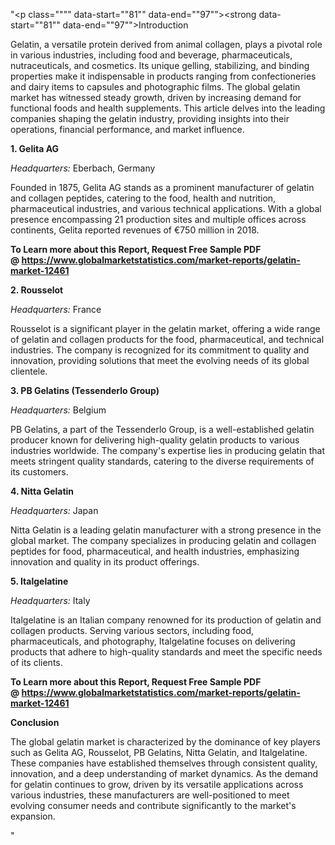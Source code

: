 "<p class="""" data-start=""81"" data-end=""97""><strong data-start=""81"" data-end=""97"">Introduction</strong></p>
<p class="""" data-start=""99"" data-end=""294""><span class=""relative -mx-px my-[-0.2rem] rounded px-px py-[0.2rem]"">Gelatin, a versatile protein derived from animal collagen, plays a pivotal role in various industries, including food and beverage, pharmaceuticals, nutraceuticals, and cosmetics.</span> <span class=""relative -mx-px my-[-0.2rem] rounded px-px py-[0.2rem]"">Its unique gelling, stabilizing, and binding properties make it indispensable in products ranging from confectioneries and dairy items to capsules and photographic films.</span> <span class=""relative -mx-px my-[-0.2rem] rounded px-px py-[0.2rem]"">The global gelatin market has witnessed steady growth, driven by increasing demand for functional foods and health supplements.</span> <span class=""relative -mx-px my-[-0.2rem] rounded px-px py-[0.2rem]"">This article delves into the leading companies shaping the gelatin industry, providing insights into their operations, financial performance, and market influence.</span></p>
<p class="""" data-start=""296"" data-end=""312""><strong data-start=""296"" data-end=""312"">1. Gelita AG</strong></p>
<p class="""" data-start=""314"" data-end=""411""><em data-start=""314"" data-end=""329"">Headquarters:</em> <span class=""relative -mx-px my-[-0.2rem] rounded px-px py-[0.2rem]"">Eberbach, Germany</span></p>
<p class="""" data-start=""413"" data-end=""572""><span class=""relative -mx-px my-[-0.2rem] rounded px-px py-[0.2rem]"">Founded in 1875, Gelita AG stands as a prominent manufacturer of gelatin and collagen peptides, catering to the food, health and nutrition, pharmaceutical industries, and various technical applications.</span> <span class=""relative -mx-px my-[-0.2rem] rounded px-px py-[0.2rem]"">With a global presence encompassing 21 production sites and multiple offices across continents, Gelita reported revenues of &euro;750 million in 2018.</span> </p>
<p class="""" data-start=""413"" data-end=""572""><strong>To Learn more about this Report, Request Free Sample PDF @&nbsp;<a href=""https://www.globalmarketstatistics.com/market-reports/gelatin-market-12461"">https://www.globalmarketstatistics.com/market-reports/gelatin-market-12461</a></strong></p>
<p class="""" data-start=""574"" data-end=""590""><strong data-start=""574"" data-end=""590"">2. Rousselot</strong></p>
<p class="""" data-start=""592"" data-end=""693""><em data-start=""592"" data-end=""607"">Headquarters:</em> <span class=""relative -mx-px my-[-0.2rem] rounded px-px py-[0.2rem]"">France</span></p>
<p class="""" data-start=""695"" data-end=""820""><span class=""relative -mx-px my-[-0.2rem] rounded px-px py-[0.2rem]"">Rousselot is a significant player in the gelatin market, offering a wide range of gelatin and collagen products for the food, pharmaceutical, and technical industries.</span> <span class=""relative -mx-px my-[-0.2rem] rounded px-px py-[0.2rem]"">The company is recognized for its commitment to quality and innovation, providing solutions that meet the evolving needs of its global clientele.</span></p>
<p class="""" data-start=""822"" data-end=""860""><strong data-start=""822"" data-end=""860"">3. PB Gelatins (Tessenderlo Group)</strong></p>
<p class="""" data-start=""862"" data-end=""963""><em data-start=""862"" data-end=""877"">Headquarters:</em> <span class=""relative -mx-px my-[-0.2rem] rounded px-px py-[0.2rem]"">Belgium</span></p>
<p class="""" data-start=""965"" data-end=""1090""><span class=""relative -mx-px my-[-0.2rem] rounded px-px py-[0.2rem]"">PB Gelatins, a part of the Tessenderlo Group, is a well-established gelatin producer known for delivering high-quality gelatin products to various industries worldwide.</span> <span class=""relative -mx-px my-[-0.2rem] rounded px-px py-[0.2rem]"">The company's expertise lies in producing gelatin that meets stringent quality standards, catering to the diverse requirements of its customers.</span></p>
<p class="""" data-start=""1092"" data-end=""1112""><strong data-start=""1092"" data-end=""1112"">4. Nitta Gelatin</strong></p>
<p class="""" data-start=""1114"" data-end=""1215""><em data-start=""1114"" data-end=""1129"">Headquarters:</em> <span class=""relative -mx-px my-[-0.2rem] rounded px-px py-[0.2rem]"">Japan</span></p>
<p class="""" data-start=""1217"" data-end=""1342""><span class=""relative -mx-px my-[-0.2rem] rounded px-px py-[0.2rem]"">Nitta Gelatin is a leading gelatin manufacturer with a strong presence in the global market.</span> <span class=""relative -mx-px my-[-0.2rem] rounded px-px py-[0.2rem]"">The company specializes in producing gelatin and collagen peptides for food, pharmaceutical, and health industries, emphasizing innovation and quality in its product offerings.</span></p>
<p class="""" data-start=""1344"" data-end=""1363""><strong data-start=""1344"" data-end=""1363"">5. Italgelatine</strong></p>
<p class="""" data-start=""1365"" data-end=""1466""><em data-start=""1365"" data-end=""1380"">Headquarters:</em> <span class=""relative -mx-px my-[-0.2rem] rounded px-px py-[0.2rem]"">Italy</span></p>
<p class="""" data-start=""1468"" data-end=""1593""><span class=""relative -mx-px my-[-0.2rem] rounded px-px py-[0.2rem]"">Italgelatine is an Italian company renowned for its production of gelatin and collagen products.</span> <span class=""relative -mx-px my-[-0.2rem] rounded px-px py-[0.2rem]"">Serving various sectors, including food, pharmaceuticals, and photography, Italgelatine focuses on delivering products that adhere to high-quality standards and meet the specific needs of its clients.</span></p>
<p class="""" data-start=""1468"" data-end=""1593""><strong>To Learn more about this Report, Request Free Sample PDF @&nbsp;<a href=""https://www.globalmarketstatistics.com/market-reports/gelatin-market-12461"">https://www.globalmarketstatistics.com/market-reports/gelatin-market-12461</a></strong></p>
<p class="""" data-start=""1595"" data-end=""1609""><strong data-start=""1595"" data-end=""1609"">Conclusion</strong></p>
<p class="""" data-start=""1611"" data-end=""1776""><span class=""relative -mx-px my-[-0.2rem] rounded px-px py-[0.2rem]"">The global gelatin market is characterized by the dominance of key players such as Gelita AG, Rousselot, PB Gelatins, Nitta Gelatin, and Italgelatine.</span> <span class=""relative -mx-px my-[-0.2rem] rounded px-px py-[0.2rem]"">These companies have established themselves through consistent quality, innovation, and a deep understanding of market dynamics.</span> <span class=""relative -mx-px my-[-0.2rem] rounded px-px py-[0.2rem]"">As the demand for gelatin continues to grow, driven by its versatile applications across various industries, these manufacturers are well-positioned to meet evolving consumer needs and contribute significantly to the market's expansion.</span></p>"
